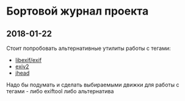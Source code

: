 # Бортовой журнал проекта
## 2018-01-22
Стоит попробовать альтернативные утилиты работы с тегами:
- [libexif/exif](https://github.com/libexif/exif)
- [exiv2](http://www.exiv2.org/getting-started.html)
- [jhead](http://www.sentex.net/~mwandel/jhead/)

Надо бы подумать и сделать выбираемыми движки для работы с тегами - либо exiftool либо альтернатива
